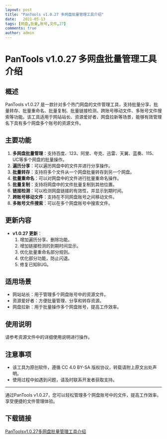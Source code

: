 ```yaml
---
layout: post
title: "PanTools v1.0.27 多网盘批量管理工具介绍"
date:   2021-05-13
tags: [网盘,批量,账号,文件,27]
comments: true
author: admin
---
```

# PanTools v1.0.27 多网盘批量管理工具介绍

## 概述
PanTools v1.0.27 是一款针对多个热门网盘的文件管理工具，支持批量分享、批量转存、批量重命名、批量复制、批量链接检测、跨账号移动文件、多账号文件搜索等功能。该工具适用于网站站长、资源爱好者、网盘拉新等场景，能够有效管理名下具有多个网盘多个账号的资源文件。

## 主要功能
1. **多网盘批量管理**：支持百度、123、阿里、夸克、迅雷、天翼、蓝奏、115、UC等多个网盘的批量操作。
2. **遍历分享**：可以遍历网盘中的文件并进行分享操作。
3. **批量转存**：支持将多个文件从一个网盘批量转存到另一个网盘。
4. **批量重命名**：可以对网盘中的文件进行批量重命名操作。
5. **批量复制**：支持将网盘中的文件批量复制到其他位置。
6. **链接检测**：可以检测网盘链接的有效性，并显示到期时间。
7. **跨账号移动文件**：支持在不同网盘账号之间移动文件。
8. **多账号文件搜索**：可以在多个网盘账号中搜索文件。

## 更新内容
- **v1.0.27 更新**：
  1. 增加遍历分享、删除功能。
  2. 增加链接检测的到期时间显示。
  3. 优化批量重命名部分规则。
  4. 优化部分功能，防止闪退。
  5. 修复已知BUG。

## 适用场景
- 网站站长：用于管理多个网盘账号中的资源文件。
- 资源爱好者：方便批量管理、分享和转存资源。
- 网盘拉新：用于批量操作多个网盘账号，提高工作效率。

## 使用说明
请参考资源文件中的详细使用说明进行操作。

## 注意事项
- 该工具为原创软件，遵循 CC 4.0 BY-SA 版权协议，转载请附上原文出处声明。
- 使用过程中如遇到问题，请及时联系开发者获取支持。

---

通过PanTools v1.0.27，您可以轻松管理多个网盘账号中的文件，提高工作效率，享受便捷的文件管理体验。

## 下载链接

[PanToolsv1.0.27多网盘批量管理工具介绍](https://pan.quark.cn/s/861162d80922)
